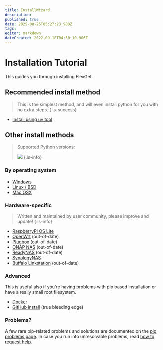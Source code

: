 ```yaml
---
title: InstallWizard
description: 
published: true
date: 2025-08-25T05:27:23.980Z
tags: 
editor: markdown
dateCreated: 2022-09-18T04:50:10.906Z
---
```


# Installation Tutorial
This guides you through installing FlexGet.

## Recommended install method
> This is the simplest method, and will even install python for you with no extra steps.
{.is-success}

 * [Install using uv tool](/InstallWizard/uv)

## Other install methods
> Supported Python versions:
>
> ![](https://img.shields.io/pypi/pyversions/flexget?style=for-the-badge&logo=python&logoColor=white)
{.is-info}

### By operating system

 * [Windows](/InstallWizard/Windows)
 * [Linux / BSD](/InstallWizard/Linux)
 * [Mac OSX](/InstallWizard/OSX)

### Hardware-specific

> Written and maintained by user community, please improve and update!
{.is-info}

 * [RaspberryPi OS Lite](/InstallWizard/RPi4Lite)
 * [OpenWrt](/InstallWizard/OpenWrt) (out-of-date)
 * [Plugbox](/InstallWizard/Plugbox) (out-of-date)
 * [QNAP NAS](/InstallWizard/QNAP) (out-of-date)
 * [ReadyNAS](/InstallWizard/ReadyNAS) (out-of-date)
 * [SynologyNAS](/InstallWizard/SynologyNAS)
 * [Buffalo Linkstation](/InstallWizard/BuffaloLinkstation) (out-of-date)

### Advanced
This is useful also if you're having problems with pip based installation or have a really small root filesystem.

 * [Docker](/InstallWizard/Docker)
 * [GitHub install](/GitHubInstall) (true bleeding edge)

### Problems?

A few rare pip-related problems and solutions are documented on the [pip problems page](/PipProblems).
In case you run into unresolvable problems, read [how to request help](/NeedHelp).
